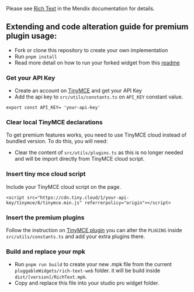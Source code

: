 Please see [Rich Text](https://docs.mendix.com/appstore/widgets/rich-text) in the Mendix documentation for details.

## Extending and code alteration guide for premium plugin usage:

-   Fork or clone this repository to create your own implementation
-   Run `pnpm install`
-   Read more detail on how to run your forked widget from this [readme](/README.md)

### Get your API Key

-   Create an account on [TinyMCE](https://www.tiny.cloud/) and get your API Key
-   Add the api key to `src/utils/constants.ts` on `API_KEY` constant value.

```
export const API_KEY= 'your-api-key'
```

### Clear local TinyMCE declarations

To get premium features works, you need to use TinyMCE cloud instead of bundled version.
To do this, you will need:

-   Clear the content of `src/utils/plugins.ts` as this is no longer needed and will be import directly from TinyMCE cloud script.

### Insert tiny mce cloud script

Include your TinyMCE cloud script on the page.

```
<script src="https://cdn.tiny.cloud/1/your-api-key/tinymce/6/tinymce.min.js" referrerpolicy="origin"></script>
```

### Insert the premium plugins

Follow the instruction on [TinyMCE plugin](https://www.tiny.cloud/docs/tinymce/latest/plugins/)
you can alter the `PLUGINS` inside `src/utils/constants.ts` and add your extra plugins there.

### Build and replace your mpk

-   Run `pnpm run build` to create your new .mpk file from the current `pluggableWidgets/rich-text-web` folder.
    it will be build inside `dist/[version]/RichText.mpk`.
-   Copy and replace this file into your studio pro widget folder.
